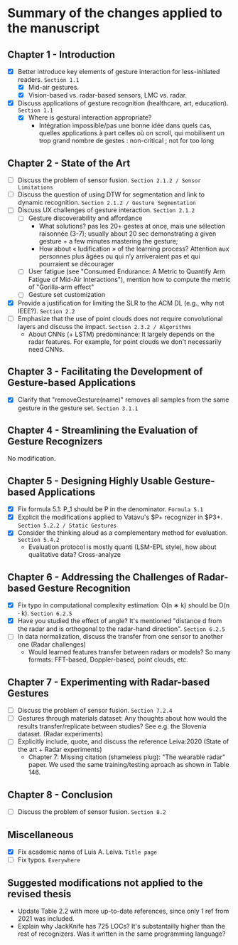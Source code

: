 # Summary of the changes applied to the manuscript
## Chapter 1 - Introduction
- [x] Better introduce key elements of gesture interaction for less-initiated readers. `Section 1.1`
  - [x] Mid-air gestures.
  - [x] Vision-based vs. radar-based sensors, LMC vs. radar.
- [x] Discuss applications of gesture recognition (healthcare, art, education). `Section 1.1`
  - [x] Where is gestural interaction appropriate?
    - Intégration impossible/pas une bonne idée dans quels cas, quelles applications à part celles où on scroll, qui mobilisent un trop grand nombre de gestes : non-critical ; not for too long

## Chapter 2 - State of the Art
- [ ] Discuss the problem of sensor fusion. `Section 2.1.2 / Sensor Limitations`
- [ ] Discuss the question of using DTW for segmentation and link to dynamic recognition. `Section 2.1.2 / Gesture Segmentation`
- [ ] Discuss UX challenges of gesture interaction. `Section 2.1.2`
  - [ ] Gesture discoverability and affordance
    - What solutions? pas les 20+ gestes at once, mais une sélection raisonnée (3-7); usually about 20 sec demonstrating a given gesture + a few minutes mastering the gesture; 
    - How about « ludification » of the learning process? Attention aux personnes plus âgées ou qui n’y arriveraient pas et qui pourraient se décourager
  - [ ] User fatigue (see "Consumed Endurance: A Metric to Quantify Arm Fatigue of Mid-Air Interactions"), mention how to compute the metric of "Gorilla-arm effect"
  - [ ] Gesture set customization
- [x] Provide a justification for limiting the SLR to the ACM DL (e.g., why not IEEE?). `Section 2.2`
- [ ] Emphasize that the use of point clouds does not require convolutional layers and discuss the impact. `Section 2.3.2 / Algorithms`
  - About CNNs (+ LSTM) predominance: It largely depends on the radar features. For example, for point clouds we don't necessarily need CNNs.

## Chapter 3 - Facilitating the Development of Gesture-based Applications
- [x] Clarify that "removeGesture(name)" removes all samples from the same gesture in the gesture set. `Section 3.1.1`

## Chapter 4 - Streamlining the Evaluation of Gesture Recognizers
No modification.

## Chapter 5 - Designing Highly Usable Gesture-based Applications
- [x] Fix formula 5.1: P_1 should be P in the denominator. `Formula 5.1`
- [x] Explicit the modifications applied to Vatavu's $P+ recognizer in $P3+. `Section 5.2.2 / Static Gestures`
- [x] Consider the thinking aloud as a complementary method for evaluation. `Section 5.4.2`
  - Evaluation protocol is mostly quanti (LSM-EPL style), how about qualitative data? Cross-analyze 

## Chapter 6 - Addressing the Challenges of Radar-based Gesture Recognition
- [x] Fix typo in computational complexity estimation: O(n ∗ k) should be O(n · k). `Section 6.2.5`
- [x] Have you studied the effect of angle? It's mentioned "distance d from the radar and is orthogonal to the radar-hand direction". `Section 6.2.5`
- [ ] In data normalization, discuss the transfer from one sensor to another one (Radar challenges)
  - Would learned features transfer between radars or models? So many formats: FFT-based, Doppler-based, point clouds, etc.

## Chapter 7 - Experimenting with Radar-based Gestures
- [ ] Discuss the problem of sensor fusion. `Section 7.2.4`
- [ ] Gestures through materials dataset: Any thoughts about how would the results transfer/replicate between studies? See e.g. the Slovenia dataset. (Radar experiments)
- [ ] Explicitly include, quote, and discuss the reference Leiva:2020 (State of the art + Radar experiments)
  - Chapter 7: Missing citation (shameless plug): "The wearable radar" paper. We used the same training/testing aproach as shown in Table 146.

## Chapter 8 - Conclusion
- [ ] Discuss the problem of sensor fusion. `Section 8.2`

## Miscellaneous
- [x] Fix academic name of Luis A. Leiva. `Title page`
- [ ] Fix typos. `Everywhere`

## Suggested modifications not applied to the revised thesis
- 	Update Table 2.2 with more up-to-date references, since only 1 ref from 2021 was included.
- 	Explain why JackKnife has 725 LOCs? It's substantailly higher than the rest of recognizers. Was it written in the same programming language?

	

